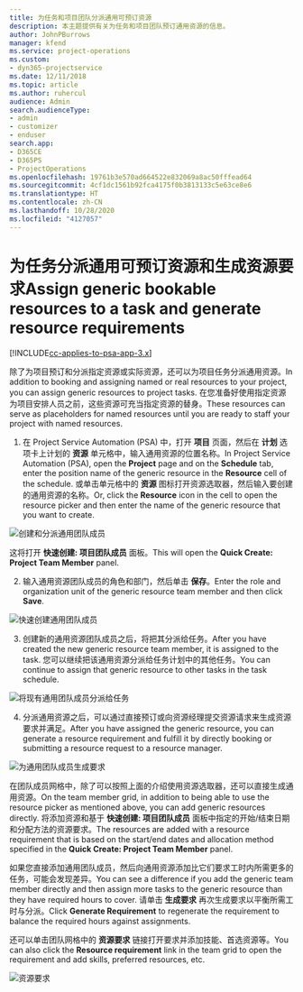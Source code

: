```yaml
---
title: 为任务和项目团队分派通用可预订资源
description: 本主题提供有关为任务和项目团队预订通用资源的信息。
author: JohnPBurrows
manager: kfend
ms.service: project-operations
ms.custom:
- dyn365-projectservice
ms.date: 12/11/2018
ms.topic: article
ms.author: ruhercul
audience: Admin
search.audienceType:
- admin
- customizer
- enduser
search.app:
- D365CE
- D365PS
- ProjectOperations
ms.openlocfilehash: 19761b3e570ad664522e832069a8ac50fffead64
ms.sourcegitcommit: 4cf1dc1561b92fca4175f0b3813133c5e63ce8e6
ms.translationtype: HT
ms.contentlocale: zh-CN
ms.lasthandoff: 10/28/2020
ms.locfileid: "4127057"
---
```

# <a name="assign-generic-bookable-resources-to-a-task-and-generate-resource-requirements"></a><span data-ttu-id="e4b14-103">为任务分派通用可预订资源和生成资源要求</span><span class="sxs-lookup"><span data-stu-id="e4b14-103">Assign generic bookable resources to a task and generate resource requirements</span></span> 

[!INCLUDE[cc-applies-to-psa-app-3.x](../includes/cc-applies-to-psa-app-3x.md)]

<span data-ttu-id="e4b14-104">除了为项目预订和分派指定资源或实际资源，还可以为项目任务分派通用资源。</span><span class="sxs-lookup"><span data-stu-id="e4b14-104">In addition to booking and assigning named or real resources to your project, you can assign generic resources to project tasks.</span></span> <span data-ttu-id="e4b14-105">在您准备好使用指定资源为项目安排人员之前，这些资源可充当指定资源的替身。</span><span class="sxs-lookup"><span data-stu-id="e4b14-105">These resources can serve as placeholders for named resources until you are ready to staff your project with named resources.</span></span> 

1. <span data-ttu-id="e4b14-106">在 Project Service Automation (PSA) 中，打开 **项目** 页面，然后在 **计划** 选项卡上计划的 **资源** 单元格中，输入通用资源的位置名称。</span><span class="sxs-lookup"><span data-stu-id="e4b14-106">In Project Service Automation (PSA), open the **Project** page and on the **Schedule** tab, enter the position name of the generic resource in the **Resource** cell of the schedule.</span></span> <span data-ttu-id="e4b14-107">或单击单元格中的 **资源** 图标打开资源选取器，然后输入要创建的通用资源的名称。</span><span class="sxs-lookup"><span data-stu-id="e4b14-107">Or, click the **Resource** icon in the cell to open the resource picker and then enter the name of the generic resource that you want to create.</span></span>

![创建和分派通用团队成员](media/RM-how-to-9.png)

<span data-ttu-id="e4b14-109">这将打开 **快速创建: 项目团队成员** 面板。</span><span class="sxs-lookup"><span data-stu-id="e4b14-109">This will open the **Quick Create: Project Team Member** panel.</span></span> 

2. <span data-ttu-id="e4b14-110">输入通用资源团队成员的角色和部门，然后单击 **保存**。</span><span class="sxs-lookup"><span data-stu-id="e4b14-110">Enter the role and organization unit of the generic resource team member and then click **Save**.</span></span>

![快速创建通用团队成员](media/RM-how-to-10.png)

3. <span data-ttu-id="e4b14-112">创建新的通用资源团队成员之后，将把其分派给任务。</span><span class="sxs-lookup"><span data-stu-id="e4b14-112">After you have created the new generic resource team member, it is assigned to the task.</span></span> <span data-ttu-id="e4b14-113">您可以继续把该通用资源分派给任务计划中的其他任务。</span><span class="sxs-lookup"><span data-stu-id="e4b14-113">You can continue to assign that generic resource to other tasks in the task schedule.</span></span>

![将现有通用团队成员分派给任务](media/RM-how-to-11.png)

4. <span data-ttu-id="e4b14-115">分派通用资源之后，可以通过直接预订或向资源经理提交资源请求来生成资源要求并满足。</span><span class="sxs-lookup"><span data-stu-id="e4b14-115">After you have assigned the generic resource, you can generate a resource requirement and fulfill it by directly booking or submitting a resource request to a resource manager.</span></span>

![为通用团队成员生成要求](media/RM-how-to-12.png)

<span data-ttu-id="e4b14-117">在团队成员网格中，除了可以按照上面的介绍使用资源选取器，还可以直接生成通用资源。</span><span class="sxs-lookup"><span data-stu-id="e4b14-117">On the team member grid, in addition to being able to use the resource picker as mentioned above, you can add generic resources directly.</span></span> <span data-ttu-id="e4b14-118">将添加资源和基于 **快速创建: 项目团队成员** 面板中指定的开始/结束日期和分配方法的资源要求。</span><span class="sxs-lookup"><span data-stu-id="e4b14-118">The resources are added with a resource requirement that is based on the start/end dates and allocation method specified in the **Quick Create: Project Team Member** panel.</span></span>

<span data-ttu-id="e4b14-119">如果您直接添加通用团队成员，然后向通用资源添加比它们要求工时内所需更多的任务，可能会发现差异。</span><span class="sxs-lookup"><span data-stu-id="e4b14-119">You can see a difference if you add the generic team member directly and then assign more tasks to the generic resource than they have required hours to cover.</span></span> <span data-ttu-id="e4b14-120">请单击 **生成要求** 再次生成要求以平衡所需工时与分派。</span><span class="sxs-lookup"><span data-stu-id="e4b14-120">Click **Generate Requirement** to regenerate the requirement to balance the required hours against assignments.</span></span>

<span data-ttu-id="e4b14-121">还可以单击团队网格中的 **资源要求** 链接打开要求并添加技能、首选资源等。</span><span class="sxs-lookup"><span data-stu-id="e4b14-121">You can also click the **Resource requirement** link in the team grid to open the requirement and add skills, preferred resources, etc.</span></span>

![资源要求](media/RM-how-to-13.png)

